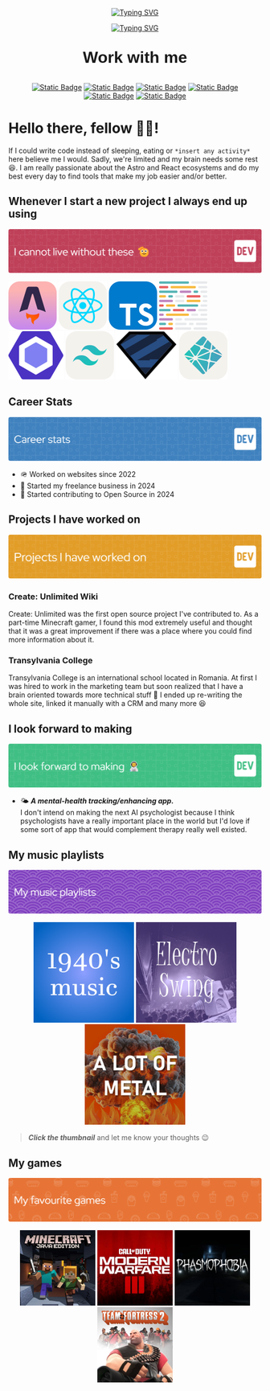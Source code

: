 <p align="center" class="my-2" >
<a href="https://git.io/typing-svg"><img src="https://readme-typing-svg.demolab.com?font=Bahnschrift&weight=700&size=48&pause=1000&color=F77A24&repeat=false&width=350&height=80&lines=Darius+Popa%F0%9F%A7%91%E2%80%8D%F0%9F%9A%80" alt="Typing SVG" /></a>
</p>

<p align="center" class="my-2">
    <a href="https://git.io/typing-svg"><img src="https://readme-typing-svg.demolab.com?font=Staatliches&size=24&pause=1000&color=F79A51&width=400&lines=Your+friendly+neighborhood+Web+developer&repeat=false&weight=400" alt="Typing SVG" /></a>
</p>

<p style="text-align:center; font-size:2rem; font-family:helvetica; font-weight:600">Work with me</p>
<p style="text-align:center">
<a href="https://t.me/dariuspdev"><img alt="Static Badge" src="https://img.shields.io/badge/message_me-on_telegram-blue?style=for-the-badge&logo=telegram&logoSize=48&link=https%3A%2F%2Ft.me%2Fdariuspdev"></a>
<a href="mailto:dariuspopa.dev@gmail.com"><img alt="Static Badge" src="https://img.shields.io/badge/write_me-an_email-orange?style=for-the-badge&logo=gmail&logoSize=48&link=mailto%3Adariuspopa.dev%40gmail.com"></a>
<a href="https://dariuspopa.dev/#contact"><img alt="Static Badge" src="https://img.shields.io/badge/fill_in-my_contact_form-pink?style=for-the-badge&logo=html5&logoColor=pink&logoSize=48&link=mailto%3Adariuspopa.dev%40gmail.com"></a>
<a href="tel:+40750480632"><img alt="Static Badge" src="https://img.shields.io/badge/call_me-directly-green?style=for-the-badge&logo=phone&logoSize=48&link=mailto%3Adariuspopa.dev%40gmail.com"></a>
<a href="https://www.youtube.com/@DariusP.webdev"><img alt="Static Badge" src="https://img.shields.io/badge/subscribe-to_my_Youtube-red?style=for-the-badge&logo=youtube&logoSize=48&link=mailto%3Adariuspopa.dev%40gmail.com"></a>
<a href="https://www.facebook.com/dariuspopa.dev"><img alt="Static Badge" src="https://img.shields.io/badge/like-my_Facebook_Page-deepskyblue?style=for-the-badge&logo=facebook&logoSize=48&link=mailto%3Adariuspopa.dev%40gmail.com"></a>

</p>

# Hello there, fellow 🧑‍🚀!

If I could write code instead of sleeping, eating or `*insert any activity*` here believe me I would. Sadly, we're limited and my brain needs some rest 😆. I am really passionate about the Astro and React ecosystems and do my best every day to find tools that make my job easier and/or better.

## Whenever I start a new project I always end up using

![Section Banner](/assets/favorite-tools.png)

![astro logo](/assets/skill-icons--astro.svg) ![react logo](/assets/skill-icons--react-light.svg) ![typescript logo](/assets/skill-icons--typescript.svg) ![prettier logo](/assets//logos--prettier.svg) ![eslint logo](/assets/logos--eslint.svg) ![tailwind logo](/assets/skill-icons--tailwindcss-light.svg) ![font source](/assets/logos--zod.svg) ![netlify logo](/assets/skill-icons--netlify-light.svg)

## Career Stats

![Section Banner](/assets//career-stats.png)

- 🪖 Worked on websites since 2022
- 🐝 Started my freelance business in 2024
- 🤝 Started contributing to Open Source in 2024

## Projects I have worked on

![Section Banner](/assets//projects-i-have-worked-on.png)

### Create: Unlimited Wiki

Create: Unlimited was the first open source project I've contributed to. As a part-time Minecraft gamer, I found this mod extremely useful and thought that it was a great improvement if there was a place where you could find more information about it.

### Transylvania College

Transylvania College is an international school located in Romania. At first I was hired to work in the marketing team but soon realized that I have a brain oriented towards more technical stuff 🧠 I ended up re-writing the whole site, linked it manually with a CRM and many more 😆

## I look forward to making

![Section Banner](/assets/i-look-forward-to-making.png)

- 🌤️ **_A mental-health tracking/enhancing app._**  
  I don't intend on making the next AI psychologist because I think psychologists have a really important place in the world but I'd love if some sort of app that would complement therapy really well existed.

## My music playlists

![Section Banner](/assets/my-music-playlists.png)

<p align="center">
<a href="https://music.youtube.com/playlist?list=PLx8kU_D2e4vpdd2ZgwzPVhXIDd-UoX7JN&si=jBu_ehodyVn7aD0S"><img src="assets/old-music-playlist.png" width="200"/></a>
<a href="https://music.youtube.com/playlist?list=PL1fIU72-EgAwOobFV7WgxjSpRBgm4QcVF&si=oNrT63MUT4fapk5h"><img src="assets/electro-swing-playlist.png" width="200"/></a>
<a href="https://music.youtube.com/playlist?list=PLyPvxKfy1bdqC4QaYWwj2q-Q4lG0dDm84&si=MI2jiOH1HYGzh24Q"><img src="assets/metal-playlist.png" width="200"/></a>
</p>

> **_Click the thumbnail_** and let me know your thoughts 😉

## My games

![Section Banner](/assets/my-favourite-games.png)

<p align="center">
<img src="assets/minecraft.jpg" width="150"/>
<img src="assets/call-of-duty.jpg" width="150"/>
<img src="assets/phasmophobia.jpg" width="150"/>
<img src="assets/tf2.jpg" width="150"/>
</p>
